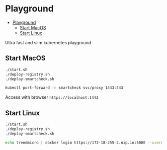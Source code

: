 # Playground

- [Playground](#playground)
  - [Start MacOS](#start-macos)
  - [Start Linux](#start-linux)

Ultra fast and slim kubernetes playground

## Start MacOS

```sh
./start.sh
./deploy-registry.sh
./deploy-smartcheck.sh
```

```sh
kubectl port-forward -n smartcheck svc/proxy 1443:443
```

Access with browser `https://localhost:1443`

## Start Linux

```sh
./start.sh
./deploy-registry.sh
./deploy-smartcheck.sh
```

```sh
echo trendmicro | docker login https://172-18-255-2.nip.io:5000 --username admin --password-stdin
```
